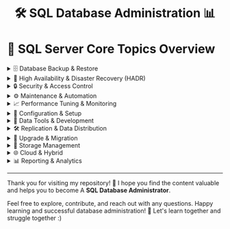 <!-- README.md -->

<h1 align="center">
  🛠️ SQL Database Administration 📊
</h1>


# 📌 SQL Server Core Topics Overview

<details>
<summary>🗄️ Database Backup & Restore</summary>

- Backup
- Restore 
</details>

<details>
<summary>🔄 High Availability & Disaster Recovery (HADR)</summary>

- Log Shipping  
- Database Mirroring  
- Always On Availability Groups  
- Failover Clustering  


</details>

<details>
<summary>🔒 Security & Access Control</summary>

- Authentication Modes (Windows, SQL)  
- User, Roles & Permissions Management  
- Transparent Data Encryption (TDE)  
- Row-Level Security  
- Dynamic Data Masking  
- [Auditing & Compliance](https://github.com/DBA-MdAnasMiah/Database-Administration-SQL/tree/main/auditing-compliance)  

</details>

<details>
<summary>⚙️ Maintenance & Automation</summary>

- SQL Server Agent Jobs  
- Maintenance Plans  
- Index Maintenance (Rebuild, Reorganize)  
- Statistics Updates  
- Alerts and Notifications  

</details>

<details>
<summary>📈 Performance Tuning & Monitoring</summary>

- Query Optimization  
- Execution Plans Analysis  
- Indexing Strategies  
- Resource Governor  
- Wait Statistics  
- Extended Events & Profiler  

</details>

<details>
<summary>🔧 Configuration & Setup</summary>

- Instance & Database Configuration  
- SQL Server Installation & Upgrades  
- Service Accounts & Permissions  
- SQL Server Configuration Manager  
- Network Configuration & Ports  

</details>

<details>
<summary>💾 Data Tools & Development</summary>

- T-SQL Programming  
- Stored Procedures, Functions, Triggers  
- Views and Indexed Views  
- SQLCLR Integration  
- JSON and XML Support  

</details>

<details>
<summary>🛠 Replication & Data Distribution</summary>

- Snapshot Replication  
- Transactional Replication  
- Merge Replication  
- Peer-to-Peer Replication  

</details>


<details>
<summary>🚀 Upgrade & Migration</summary>

- In-Place Upgrade (On prem)
- Side-by-Side (On prem)
- On prem to Azure
- On prem to AWS

</details>

<details>
<summary>💾 Storage Management</summary>

- Data Files and Filegroups  
- Managing TempDB  
- Partitioning Tables and Indexes  
- Data Compression Techniques  
- Managing Disk Space and I/O  
- Autogrowth and Shrink Operations  
- Storage Best Practices  
- Backup Storage and Retention Policies  

</details>


<details>
<summary>🌐 Cloud & Hybrid</summary>

- Azure SQL Database & Managed Instance  
- SQL Server on Azure VM  
- Hybrid Backup Solutions  
- Cloud Disaster Recovery Strategies  

</details>

<details>
<summary>📊 Reporting & Analytics</summary>

- SQL Server Reporting Services (SSRS)  
- SQL Server Analysis Services (SSAS)  
- Integration Services (SSIS)  

</details>



---

Thank you for visiting my repository! 🙏 I hope you find the content valuable and helps you to become A **SQL Database Administrator**. 

Feel free to explore, contribute, and reach out with any questions. Happy learning and successful database administration! 🎯 Let's learn together and struggle together :)


